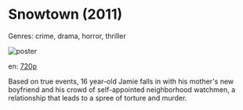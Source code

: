 # Snowtown (2011)

Genres: crime, drama, horror, thriller

![poster](http://image.tmdb.org/t/p/w500/ynjYPQnATTH0kgsMNaCkMJr9E22.jpg)

en:
  [720p](magnet:?xt=urn:btih:D9A56CC5AA81EB669848EE8F5C8C1DDDC2A3CB1A&tr=udp://glotorrents.pw:6969/announce&tr=udp://tracker.opentrackr.org:1337/announce&tr=udp://torrent.gresille.org:80/announce&tr=udp://tracker.openbittorrent.com:80&tr=udp://tracker.coppersurfer.tk:6969&tr=udp://tracker.leechers-paradise.org:6969&tr=udp://p4p.arenabg.ch:1337&tr=udp://tracker.internetwarriors.net:1337)
  


Based on true events, 16 year-old Jamie falls in with his mother's new boyfriend and his crowd of self-appointed neighborhood watchmen, a relationship that leads to a spree of torture and murder.